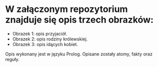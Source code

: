 # W załączonym repozytorium znajduje się opis trzech obrazków:
- Obrazek 1: opis przyjaciół.
- Obrazek 2: opis rodziny królewskiej.
- Obrazek 3: opis idących kobiet.

Opis wykonany jest w języku Prolog. Opisane zostały atomy, fakty oraz reguły.
